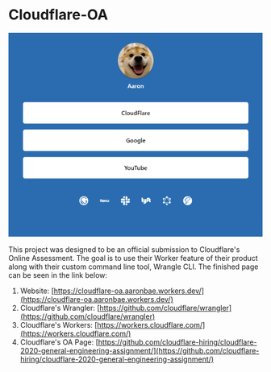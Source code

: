 # Cloudflare-OA
<p align="center">
  <img src="https://raw.githubusercontent.com/aaronbae/cloudflare-oa/master/screenshot.PNG">
</p>

This project was designed to be an official submission to Cloudflare's Online Assessment. The goal is to use their Worker feature of their product along with their custom command line tool, Wrangle CLI. The finished page can be seen in the link below:

1. Website: [https://cloudflare-oa.aaronbae.workers.dev/](https://cloudflare-oa.aaronbae.workers.dev/)
2. Cloudflare's Wrangler: [https://github.com/cloudflare/wrangler](https://github.com/cloudflare/wrangler)
2. Cloudflare's Workers: [https://workers.cloudflare.com/](https://workers.cloudflare.com/)
4. Cloudflare's OA Page: [https://github.com/cloudflare-hiring/cloudflare-2020-general-engineering-assignment/](https://github.com/cloudflare-hiring/cloudflare-2020-general-engineering-assignment/)
